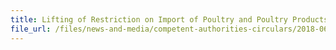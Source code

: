 ```yaml
---
title: Lifting of Restriction on Import of Poultry and Poultry Products from Affected Regions in Hopkins County, Texas, USA 
file_url: /files/news-and-media/competent-authorities-circulars/2018-06-29-CA.pdf
---
```


